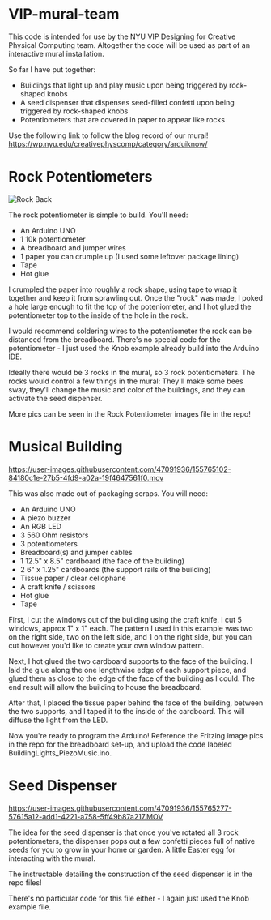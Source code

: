 # VIP-mural-team

This code is intended for use by the NYU VIP Designing for Creative Physical Computing team. Altogether the code will be used as part of an interactive mural installation. 

So far I have put together:

- Buildings that light up and play music upon being triggered by rock-shaped knobs
- A seed dispenser that dispenses seed-filled confetti upon being triggered by rock-shaped knobs
- Potentiometers that are covered in paper to appear like rocks

Use the following link to follow the blog record of our mural! https://wp.nyu.edu/creativephyscomp/category/arduiknow/

# Rock Potentiometers

![Rock Back](https://user-images.githubusercontent.com/47091936/155765830-ed309e3a-37f4-4175-8aad-912dcc22c998.jpg)

The rock potentiometer is simple to build. You'll need:

- An Arduino UNO
- 1 10k potentiometer
- A breadboard and jumper wires
- 1 paper you can crumple up (I used some leftover package lining)
- Tape
- Hot glue

I crumpled the paper into roughly a rock shape, using tape to wrap it together and keep it from sprawling out. Once the "rock" was made, I poked a hole large enough to fit the top of the poteniometer, and I hot glued the potentiometer top to the inside of the hole in the rock. 

I would recommend soldering wires to the potentiometer the rock can be distanced from the breadboard. There's no special code for the potentiometer - I just used the Knob example already build into the Arduino IDE. 

Ideally there would be 3 rocks in the mural, so 3 rock potentiometers. The rocks would control a few things in the mural: They'll make some bees sway, they'll change the music and color of the buildings, and they can activate the seed dispenser. 

More pics can be seen in the Rock Potentiometer images file in the repo! 

# Musical Building

https://user-images.githubusercontent.com/47091936/155765102-84180c1e-27b5-4fd9-a02a-19f4647561f0.mov

This was also made out of packaging scraps. You will need:

- An Arduino UNO
- A piezo buzzer
- An RGB LED
- 3 560 Ohm resistors
- 3 potentiometers
- Breadboard(s) and jumper cables
- 1 12.5" x 8.5" cardboard (the face of the building)
- 2 6" x 1.25" cardboards (the support rails of the building)
- Tissue paper / clear cellophane
- A craft knife / scissors
- Hot glue
- Tape

First, I cut the windows out of the building using the craft knife. I cut 5 windows, approx 1" x 1" each. The pattern I used in this example was two on the right side, two on the left side, and 1 on the right side, but you can cut however you'd like to create your own window pattern. 

Next, I hot glued the two cardboard supports to the face of the building. I laid the glue along the one lengthwise edge of each support piece, and glued them as close to the edge of the face of the building as I could. The end result will allow the building to house the breadboard. 

After that, I placed the tissue paper behind the face of the building, between the two supports, and I taped it to the inside of the cardboard. This will diffuse the light from the LED.

Now you're ready to program the Arduino! Reference the Fritzing image pics in the repo for the breadboard set-up, and upload the code labeled BuildingLights_PiezoMusic.ino.

# Seed Dispenser

https://user-images.githubusercontent.com/47091936/155765277-57615a12-add1-4221-a758-5ff49b87a217.MOV

The idea for the seed dispenser is that once you've rotated all 3 rock potentiometers, the dispenser pops out a few confetti pieces full of native seeds for you to grow in your home or garden. A little Easter egg for interacting with the mural. 

The instructable detailing the construction of the seed dispenser is in the repo files! 

There's no particular code for this file either - I again just used the Knob example file. 





